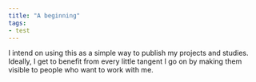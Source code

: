 ```yaml
---
title: "A beginning"
tags:
- test
---
```


I intend on using this as a simple way to publish my projects and studies. Ideally, I get to benefit from every little tangent I go on by making them visible to people who want to work with me.
